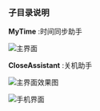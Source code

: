 ### 子目录说明
 
 **MyTime** :时间同步助手

![主界面](http://www.caipiao365.vip/static/upload/20180315/1521091368276453896.png "主界面效果图")

 **CloseAssistant** :关机助手

![主界面效果图](http://www.caipiao365.vip/static/upload/20180324/1521874138203027301.png "主界面效果图")

![手机界面](http://www.caipiao365.vip/static/upload/20180324/1521874150572258832.png "手机界面")